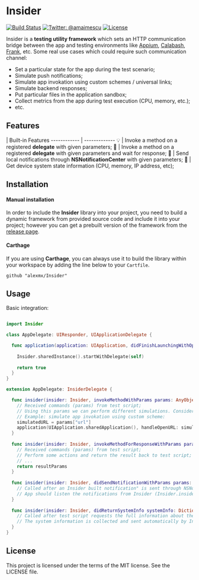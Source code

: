 # Insider

[![Build Status](https://travis-ci.org/alexmx/Insider.svg?branch=master)](https://travis-ci.org/alexmx/Insider)
[![Twitter: @amaimescu](https://img.shields.io/badge/contact-%40amaimescu-blue.svg)](https://twitter.com/amaimescu)
[![License](https://img.shields.io/badge/license-MIT-green.svg?style=flat)](https://github.com/alexmx/ios-ui-automation-overview/blob/master/LICENSE)

Insider is a **testing utility framework** which sets an HTTP communication bridge between the app and testing environments like [Appium](http://appium.io/), [Calabash](http://calaba.sh/), [Frank](http://www.testingwithfrank.com/), etc. Some real use cases which could require such communication channel:
* Set a particular state for the app during the test scenario;
* Simulate push notifications;
* Simulate app invokation using custom schemes / universal links;
* Simulate backend responses;
* Put particular files in the application sandbox;
* Collect metrics from the app during test execution (CPU, memory, etc.);
* etc.

## Features

  | Built-in Features 
------------ | -------------
💡 | Invoke a method on a registered **delegate** with given parameters;
📎 | Invoke a method on a registered **delegate** with given parameters and wait for response;
📢 | Send local notifications through **NSNotificationCenter** with given parameters;
📱 | Get device system state information (CPU, memory, IP address, etc);

## Installation

#### Manual installation

In order to include the **Insider** library into your project, you need to build a dynamic framework from provided source code and include it into your project; however you can get a prebuilt version of the framework from the [release page](https://github.com/alexmx/Insider/releases).

#### Carthage

If you are using **Carthage**, you can always use it to build the library within your workspace by adding the line below to your `Cartfile`.

```
github "alexmx/Insider"
```

## Usage

Basic integration:

```swift

import Insider

class AppDelegate: UIResponder, UIApplicationDelegate {

  func application(application: UIApplication, didFinishLaunchingWithOptions launchOptions: [NSObject: AnyObject]?) -> Bool {
  
    Insider.sharedInstance().startWithDelegate(self)
        
    return true
  }
}

extension AppDelegate: InsiderDelegate {

  func insider(insider: Insider, invokeMethodWithParams params: AnyObject?) {
    // Received commands (params) from test script;
    // Using this params we can perform different simulations. Consider the use in the description section above;
    // Example: simulate app invokation using custom scheme:
    simulatedURL = params["url"]
    application(UIApplication.sharedApplication(), handleOpenURL: simulatedURL)
  }
  
  func insider(insider: Insider, invokeMethodForResponseWithParams params: AnyObject?) -> AnyObject? {
    // Received commands (params) from test script;
    // Perform some actions and return the result back to test script;
    // ...
    return resultParams
  }
    
  func insider(insider: Insider, didSendNotificationWithParams params: AnyObject?) {
    // Called after an Insider built notification" is sent through NSNotificationCenter with given params;
    // App should listen the notifications from Insider (Insider.insiderNotificationKey)
  }
    
  func insider(insider: Insider, didReturnSystemInfo systemInfo: Dictionary<String, AnyObject>?) {
    // Called after test script requests the full information about the system
    // The system information is collected and sent automatically by Insider.
  }
}

```


## License
This project is licensed under the terms of the MIT license. See the LICENSE file.
